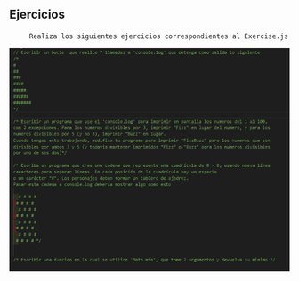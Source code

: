 ## Ejercicios
         Realiza los siguientes ejercicios correspondientes al Exercise.js

<img src = "./respuestas/Screenshot_1.png"></img>